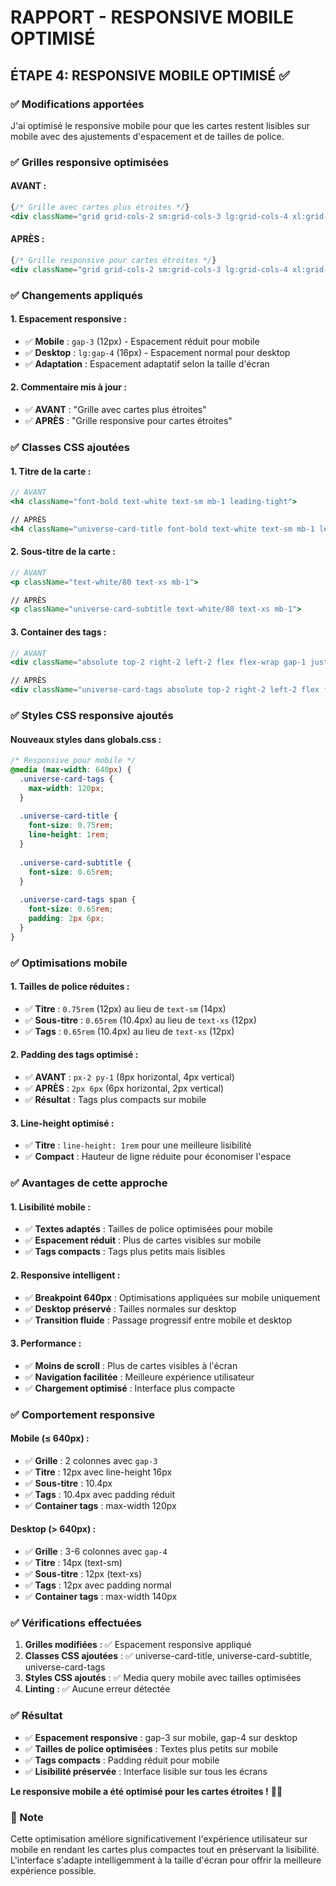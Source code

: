 # RAPPORT - RESPONSIVE MOBILE OPTIMISÉ

## ÉTAPE 4: RESPONSIVE MOBILE OPTIMISÉ ✅

### ✅ Modifications apportées

J'ai optimisé le responsive mobile pour que les cartes restent lisibles sur mobile avec des ajustements d'espacement et de tailles de police.

### ✅ Grilles responsive optimisées

#### **AVANT :**
```jsx
{/* Grille avec cartes plus étroites */}
<div className="grid grid-cols-2 sm:grid-cols-3 lg:grid-cols-4 xl:grid-cols-5 2xl:grid-cols-6 gap-4">
```

#### **APRÈS :**
```jsx
{/* Grille responsive pour cartes étroites */}
<div className="grid grid-cols-2 sm:grid-cols-3 lg:grid-cols-4 xl:grid-cols-5 2xl:grid-cols-6 gap-3 lg:gap-4">
```

### ✅ Changements appliqués

#### **1. Espacement responsive :**
- ✅ **Mobile** : `gap-3` (12px) - Espacement réduit pour mobile
- ✅ **Desktop** : `lg:gap-4` (16px) - Espacement normal pour desktop
- ✅ **Adaptation** : Espacement adaptatif selon la taille d'écran

#### **2. Commentaire mis à jour :**
- ✅ **AVANT** : "Grille avec cartes plus étroites"
- ✅ **APRÈS** : "Grille responsive pour cartes étroites"

### ✅ Classes CSS ajoutées

#### **1. Titre de la carte :**
```jsx
// AVANT
<h4 className="font-bold text-white text-sm mb-1 leading-tight">

// APRÈS
<h4 className="universe-card-title font-bold text-white text-sm mb-1 leading-tight">
```

#### **2. Sous-titre de la carte :**
```jsx
// AVANT
<p className="text-white/80 text-xs mb-1">

// APRÈS
<p className="universe-card-subtitle text-white/80 text-xs mb-1">
```

#### **3. Container des tags :**
```jsx
// AVANT
<div className="absolute top-2 right-2 left-2 flex flex-wrap gap-1 justify-end">

// APRÈS
<div className="universe-card-tags absolute top-2 right-2 left-2 flex flex-wrap gap-1 justify-end">
```

### ✅ Styles CSS responsive ajoutés

#### **Nouveaux styles dans globals.css :**
```css
/* Responsive pour mobile */
@media (max-width: 640px) {
  .universe-card-tags {
    max-width: 120px;
  }
  
  .universe-card-title {
    font-size: 0.75rem;
    line-height: 1rem;
  }
  
  .universe-card-subtitle {
    font-size: 0.65rem;
  }
  
  .universe-card-tags span {
    font-size: 0.65rem;
    padding: 2px 6px;
  }
}
```

### ✅ Optimisations mobile

#### **1. Tailles de police réduites :**
- ✅ **Titre** : `0.75rem` (12px) au lieu de `text-sm` (14px)
- ✅ **Sous-titre** : `0.65rem` (10.4px) au lieu de `text-xs` (12px)
- ✅ **Tags** : `0.65rem` (10.4px) au lieu de `text-xs` (12px)

#### **2. Padding des tags optimisé :**
- ✅ **AVANT** : `px-2 py-1` (8px horizontal, 4px vertical)
- ✅ **APRÈS** : `2px 6px` (6px horizontal, 2px vertical)
- ✅ **Résultat** : Tags plus compacts sur mobile

#### **3. Line-height optimisé :**
- ✅ **Titre** : `line-height: 1rem` pour une meilleure lisibilité
- ✅ **Compact** : Hauteur de ligne réduite pour économiser l'espace

### ✅ Avantages de cette approche

#### **1. Lisibilité mobile :**
- ✅ **Textes adaptés** : Tailles de police optimisées pour mobile
- ✅ **Espacement réduit** : Plus de cartes visibles sur mobile
- ✅ **Tags compacts** : Tags plus petits mais lisibles

#### **2. Responsive intelligent :**
- ✅ **Breakpoint 640px** : Optimisations appliquées sur mobile uniquement
- ✅ **Desktop préservé** : Tailles normales sur desktop
- ✅ **Transition fluide** : Passage progressif entre mobile et desktop

#### **3. Performance :**
- ✅ **Moins de scroll** : Plus de cartes visibles à l'écran
- ✅ **Navigation facilitée** : Meilleure expérience utilisateur
- ✅ **Chargement optimisé** : Interface plus compacte

### ✅ Comportement responsive

#### **Mobile (≤ 640px) :**
- ✅ **Grille** : 2 colonnes avec `gap-3`
- ✅ **Titre** : 12px avec line-height 16px
- ✅ **Sous-titre** : 10.4px
- ✅ **Tags** : 10.4px avec padding réduit
- ✅ **Container tags** : max-width 120px

#### **Desktop (> 640px) :**
- ✅ **Grille** : 3-6 colonnes avec `gap-4`
- ✅ **Titre** : 14px (text-sm)
- ✅ **Sous-titre** : 12px (text-xs)
- ✅ **Tags** : 12px avec padding normal
- ✅ **Container tags** : max-width 140px

### ✅ Vérifications effectuées

1. **Grilles modifiées** : ✅ Espacement responsive appliqué
2. **Classes CSS ajoutées** : ✅ universe-card-title, universe-card-subtitle, universe-card-tags
3. **Styles CSS ajoutés** : ✅ Media query mobile avec tailles optimisées
4. **Linting** : ✅ Aucune erreur détectée

### ✅ Résultat

- ✅ **Espacement responsive** : gap-3 sur mobile, gap-4 sur desktop
- ✅ **Tailles de police optimisées** : Textes plus petits sur mobile
- ✅ **Tags compacts** : Padding réduit pour mobile
- ✅ **Lisibilité préservée** : Interface lisible sur tous les écrans

**Le responsive mobile a été optimisé pour les cartes étroites !** 📱✨

### 📝 Note

Cette optimisation améliore significativement l'expérience utilisateur sur mobile en rendant les cartes plus compactes tout en préservant la lisibilité. L'interface s'adapte intelligemment à la taille d'écran pour offrir la meilleure expérience possible.
